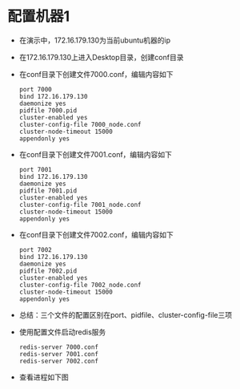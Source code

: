 # 配置机器1

* 在演示中，172.16.179.130为当前ubuntu机器的ip
* 在172.16.179.130上进⼊Desktop⽬录，创建conf⽬录
*   在conf⽬录下创建⽂件7000.conf，编辑内容如下

    ```
    port 7000
    bind 172.16.179.130
    daemonize yes
    pidfile 7000.pid
    cluster-enabled yes
    cluster-config-file 7000_node.conf
    cluster-node-timeout 15000
    appendonly yes
    ```
*   在conf⽬录下创建⽂件7001.conf，编辑内容如下

    ```
    port 7001
    bind 172.16.179.130
    daemonize yes
    pidfile 7001.pid
    cluster-enabled yes
    cluster-config-file 7001_node.conf
    cluster-node-timeout 15000
    appendonly yes
    ```
*   在conf⽬录下创建⽂件7002.conf，编辑内容如下

    ```
    port 7002
    bind 172.16.179.130
    daemonize yes
    pidfile 7002.pid
    cluster-enabled yes
    cluster-config-file 7002_node.conf
    cluster-node-timeout 15000
    appendonly yes
    ```
* 总结：三个⽂件的配置区别在port、pidfile、cluster-config-file三项
*   使⽤配置⽂件启动redis服务

    ```
    redis-server 7000.conf
    redis-server 7001.conf
    redis-server 7002.conf
    ```
* 查看进程如下图&#x20;
